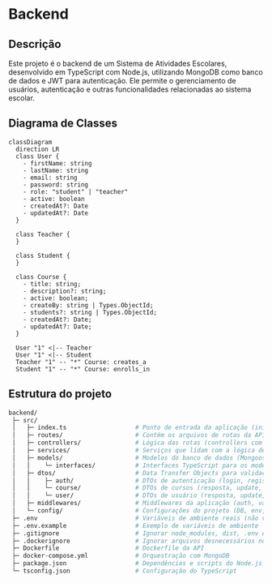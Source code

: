 # Backend

## Descrição
Este projeto é o backend de um Sistema de Atividades Escolares, desenvolvido em TypeScript com Node.js, utilizando MongoDB como banco de dados e JWT para autenticação. Ele permite o gerenciamento de usuários, autenticação e outras funcionalidades relacionadas ao sistema escolar.

## Diagrama de Classes

```mermaid
classDiagram
  direction LR
  class User {
    - firstName: string
    - lastName: string
    - email: string
    - password: string
    - role: "student" | "teacher"
    - active: boolean
    - createdAt?: Date
    - updatedAt?: Date
  }

  class Teacher {
  }

  class Student {
  }

  class Course {
    - title: string;
    - description?: string;
    - active: boolean;
    - createBy: string | Types.ObjectId;
    - students?: string | Types.ObjectId;
    - createdAt?: Date;
    - updatedAt?: Date;
  }

  User "1" <|-- Teacher
  User "1" <|-- Student
  Teacher "1" -- "*" Course: creates_a
  Student "1" -- "*" Course: enrolls_in
```


## Estrutura do projeto

```bash
backend/
 ├─ src/
 │   ├─ index.ts                   # Ponto de entrada da aplicação (inicia servidor)
 │   ├─ routes/                    # Contém os arquivos de rotas da API
 │   ├─ controllers/               # Lógica das rotas (controllers com classes)
 │   ├─ services/                  # Serviços que lidam com a lógica de negócio
 │   ├─ models/                    # Modelos do banco de dados (Mongoose)
 │   │    └─ interfaces/           # Interfaces TypeScript para os modelos
 │   ├─ dtos/                      # Data Transfer Objects para validação e respostas
 │   │    ├─ auth/                 # DTOs de autenticação (login, registro)
 │   │    └─ course/               # DTOs de cursos (resposta, update, etc.)
 │   │    └─ user/                 # DTOs de usuário (resposta, update, etc.)
 │   ├─ middlewares/               # Middlewares da aplicação (auth, validação, etc.)
 │   └─ config/                    # Configurações do projeto (DB, env, etc.)
 ├─ .env                           # Variáveis de ambiente reais (não versionar)
 ├─ .env.example                   # Exemplo de variáveis de ambiente
 ├─ .gitignore                     # Ignorar node_modules, dist, .env etc
 ├─ .dockerignore                  # Ignorar arquivos desnecessários no build
 ├─ Dockerfile                     # Dockerfile da API
 ├─ docker-compose.yml             # Orquestração com MongoDB
 ├─ package.json                   # Dependências e scripts do Node.js
 └─ tsconfig.json                  # Configuração do TypeScript
```